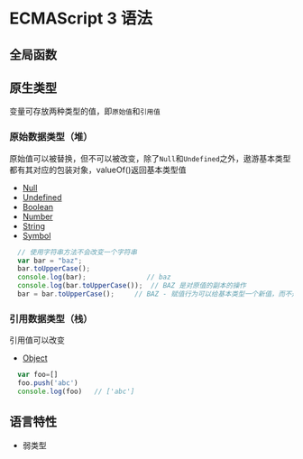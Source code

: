 ECMAScript 3 语法
===

全局函数
---

原生类型
---
变量可存放两种类型的值，即`原始值`和`引用值`
### 原始数据类型（堆）
  原始值可以被替换，但不可以被改变，除了`Null`和`Undefined`之外，遨游基本类型都有其对应的包装对象，valueOf()返回基本类型值
* [Null](./null.md)
* [Undefined](./Undefined.md)
* [Boolean](./Boolean.md)
* [Number](./Number.md)
* [String](./String.md)
* [Symbol](./Symbol.md)

```js
  // 使用字符串方法不会改变一个字符串
  var bar = "baz";
  bar.toUpperCase();
  console.log(bar);               // baz
  console.log(bar.toUpperCase());  // BAZ 是对原值的副本的操作
  bar = bar.toUpperCase();     // BAZ - 赋值行为可以给基本类型一个新值，而不是改变它
```

### 引用数据类型（栈）
引用值可以改变
* [Object](./Object.md)

```js
  var foo=[]
  foo.push('abc')
  console.log(foo)   // ['abc']
```

语言特性
---
* 弱类型
